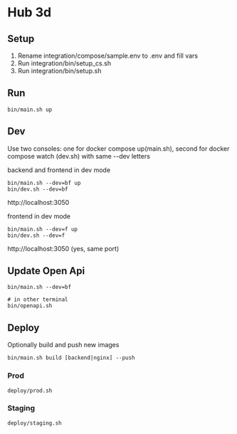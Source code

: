 # Hub 3d 

## Setup
1. Rename integration/compose/sample.env to .env and fill vars
2. Run integration/bin/setup_cs.sh
3. Run integration/bin/setup.sh

## Run

```
bin/main.sh up
```

## Dev

Use two consoles: one for docker compose up(main.sh), second for docker compose watch (dev.sh) with same --dev letters 

backend and frontend in dev mode

```
bin/main.sh --dev=bf up
bin/dev.sh --dev=bf
```
http://localhost:3050

frontend in dev mode
```
bin/main.sh --dev=f up
bin/dev.sh --dev=f
```
http://localhost:3050 (yes, same port)

## Update Open Api

```
bin/main.sh --dev=bf

# in other terminal
bin/openapi.sh
```

## Deploy
Optionally build and push new images
```
bin/main.sh build [backend|nginx] --push
```
### Prod 
```
deploy/prod.sh
```

### Staging
```
deploy/staging.sh
```
